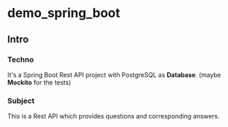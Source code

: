# demo_spring_boot
## Intro
### Techno
It's a Spring Boot Rest API project with PostgreSQL as **Database**. (maybe **Mockito** for the 
tests)

### Subject
This is a Rest API which provides questions and corresponding answers.

